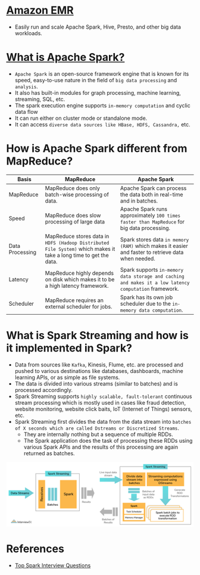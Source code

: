 
# [Amazon EMR](https://aws.amazon.com/emr/)
- Easily run and scale Apache Spark, Hive, Presto, and other big data workloads.

# [What is Apache Spark?](https://spark.apache.org)
- `Apache Spark` is an open-source framework engine that is known for its speed, easy-to-use nature in the field of `big data processing` and `analysis`.
- It also has built-in modules for graph processing, machine learning, streaming, SQL, etc.
- The spark execution engine supports `in-memory computation` and cyclic data flow 
- It can run either on cluster mode or standalone mode.
- It can access `diverse data sources like HBase, HDFS, Cassandra,` etc.

# How is Apache Spark different from MapReduce?

Basis                                 | MapReduce                                                                        | Apache Spark                                                                             |
---------------------------------------|---------------------------------------------------------------------------|------------------------------------------------------------------------------------------|
MapReduce | MapReduce does only batch-wise processing of data. | Apache Spark can process the data both in real-time and in batches.                      |
Speed | MapReduce does slow processing of large data                                                | Apache Spark runs approximately `100 times faster than MapReduce` for big data processing. |
Data Processing | MapReduce stores data in `HDFS (Hadoop Distributed File System)` which makes it take a long time to get the data.          | Spark stores data `in memory (RAM)` which makes it easier and faster to retrieve data when needed.                                                         |
Latency | MapReduce highly depends on disk which makes it to be a high latency framework. | Spark supports `in-memory data storage and caching and makes it a low latency computation` framework.                                    |
Scheduler | MapReduce requires an external scheduler for jobs. | Spark has its own job scheduler due to the `in-memory data computation`.                             |

# What is Spark Streaming and how is it implemented in Spark?
- Data from sources like `Kafka`, Kinesis, Flume, etc. are processed and pushed to various destinations like databases, dashboards, machine learning APIs, or as simple as file systems. 
- The data is divided into various streams (similar to batches) and is processed accordingly.
- Spark Streaming supports `highly scalable, fault-tolerant` continuous stream processing which is mostly used in cases like fraud detection, website monitoring, website click baits, IoT (Internet of Things) sensors, etc.
- Spark Streaming first divides the data from the data stream into `batches of X seconds which are called Dstreams or Discretized Streams`. 
  - They are internally nothing but a sequence of multiple RDDs. 
  - The Spark application does the task of processing these RDDs using various Spark APIs and the results of this processing are again returned as batches. 

![img.png](assests/apache_spark_spark_streaming.png)

# References
- [Top Spark Interview Questions](https://www.interviewbit.com/spark-interview-questions/)
